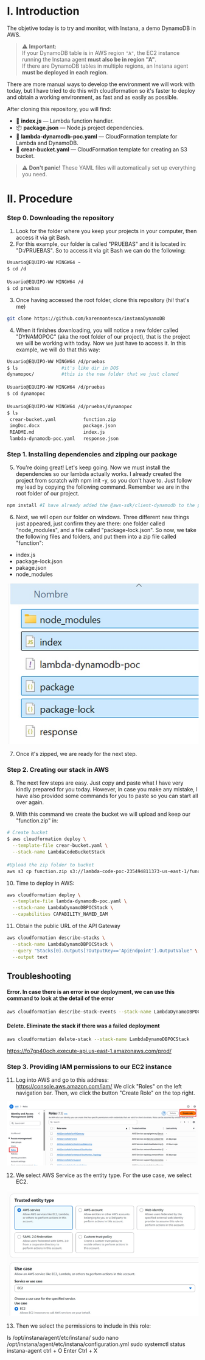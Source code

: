 # I. Introduction
The objetive today is to try and monitor, with Instana, a demo DynamoDB in AWS.

> ⚠️ **Important:**  
> If your DynamoDB table is in AWS region `"A"`, the EC2 instance running the Instana agent **must also be in region "A"**.  
> If there are DynamoDB tables in multiple regions, an Instana agent **must be deployed in each region**.

There are more manual ways to develop the environment we will work with today, but I have tried to do this with cloudformation so it's faster to deploy and obtain a working environment, as fast and as easily as possible.

After cloning this repository, you will find:
- 📄 **index.js** — Lambda function handler.
- 📦 **package.json** — Node.js project dependencies.
- 📝 **lambda-dynamodb-poc.yaml** — CloudFormation template for Lambda and DynamoDB.
- 📝 **crear-bucket.yaml** — CloudFormation template for creating an S3 bucket.

> ⚠️ **Don't panic!** These YAML files will automatically set up everything you need.


# II. Procedure
### Step 0. Downloading the repository
1. Look for the folder where you keep your projects in your computer, then access it via git Bash.
2. For this example, our folder is called "PRUEBAS" and it is located in:
"D:/PRUEBAS". So to access it via git Bash we can do the following:

```bash
Usuario@EQUIPO-WW MINGW64 ~
$ cd /d

Usuario@EQUIPO-WW MINGW64 /d
$ cd pruebas
```

3. Once having accessed the root folder, clone this repository (hi! that's me)

```bash
git clone https://github.com/karenmontesca/instanaDynamoDB
```

4. When it finishes downloading, you will notice a new folder called "DYNAMOPOC" (aka the root folder of our project), that is the project we will be working with today. Now we just have to access it. In this example, we will do that this way:

```bash
Usuario@EQUIPO-WW MINGW64 /d/pruebas
$ ls                #it's like dir in DOS
dynamopoc/          #this is the new folder that we just cloned

Usuario@EQUIPO-WW MINGW64 /d/pruebas
$ cd dynamopoc

Usuario@EQUIPO-WW MINGW64 /d/pruebas/dynamopoc
$ ls
 crear-bucket.yaml          function.zip               
 imgDoc.docx                package.json
 README.md                  index.js                   
 lambda-dynamodb-poc.yaml   response.json
```
### Step 1. Installing dependencies and zipping our package
5. You're doing great! Let's keep going. Now we must install the dependencies so our lambda actually works. I already created the project from scratch with npm init -y, so you don't have to. Just follow my lead by copying the following command. Remember we are in the root folder of our project.

```bash
npm install #I have already added the @aws-sdk/client-dynamodb to the package.json
```

6. Next, we will open our folder on windows. Three different new things just appeared, just confirm they are there: one folder called "node_modules", and a file called "package-lock.json". 
So now, we take the following files and folders, and put them into a zip file called "function":
- index.js
- package-lock.json
- pakage.json
- node_modules

![alt text](https://github.com/karenmontesca/instanaDynamoDB/blob/master/img/zippear1.jpg "Zip")

7. Once it's zipped, we are ready for the next step.

### Step 2. Creating our stack in AWS

8. The next few steps are easy. Just copy and paste what I have very kindly prepared for you today. However, in case you make any mistake, I have also provided some commands for you to paste so you can start all over again.

9. With this command we create the bucket we will upload and keep our "function.zip" in:

```bash
# Create bucket
$ aws cloudformation deploy \
  --template-file crear-bucket.yaml \
  --stack-name LambdaCodeBucketStack

#Upload the zip folder to bucket
aws s3 cp function.zip s3://lambda-code-poc-235494811373-us-east-1/function.zip
```

10. Time to deploy in AWS:

```bash
aws cloudformation deploy \
  --template-file lambda-dynamodb-poc.yaml \
  --stack-name LambdaDynamoDBPOCStack \
  --capabilities CAPABILITY_NAMED_IAM
```
11. Obtain the public URL of the API Gateway

```bash
aws cloudformation describe-stacks \
  --stack-name LambdaDynamoDBPOCStack \
  --query "Stacks[0].Outputs[?OutputKey=='ApiEndpoint'].OutputValue" \
  --output text
```

## Troubleshooting

#### Error. In case there is an error in our deployment, we can use this command to look at the detail of the error

```bash
aws cloudformation describe-stack-events --stack-name LambdaDynamoDBPOCStack
```
#### Delete. Eliminate the stack if there was a failed deployment

```bash
aws cloudformation delete-stack --stack-name LambdaDynamoDBPOCStack
```
https://fo7gp40och.execute-api.us-east-1.amazonaws.com/prod/

### Step 3. Providing IAM permissions to our EC2 instance
11. Log into AWS and go to this address:
https://console.aws.amazon.com/iam/
We click "Roles" on the left navigation bar. Then, we click the button "Create Role" on the top right.

![alt text](https://github.com/karenmontesca/instanaDynamoDB/blob/master/img/IAMRole1.jpg "IAMRole")

12. We select AWS Service as the entity type. For the use case, we select EC2.

![alt text](https://github.com/karenmontesca/instanaDynamoDB/blob/master/img/IAMRole2.jpg "IAMRole")

13. Then we select the permissions to include in this role:




ls /opt/instana/agent/etc/instana/
sudo nano /opt/instana/agent/etc/instana/configuration.yml
sudo systemctl status instana-agent
ctrl + O
Enter
Ctrl + X

